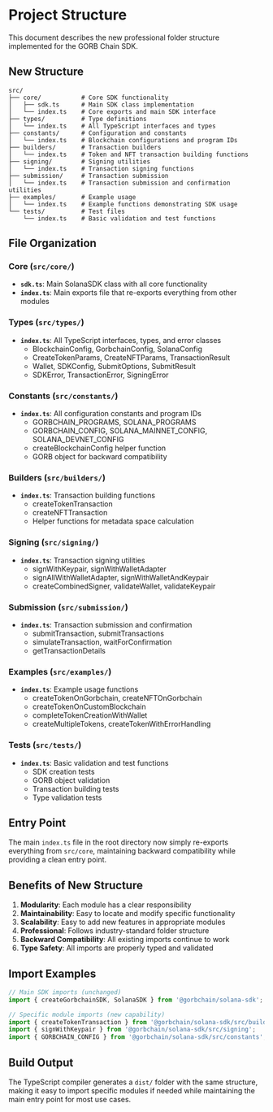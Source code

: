 # Project Structure

This document describes the new professional folder structure implemented for the GORB Chain SDK.

## New Structure

```
src/
├── core/           # Core SDK functionality
│   ├── sdk.ts      # Main SDK class implementation
│   └── index.ts    # Core exports and main SDK interface
├── types/          # Type definitions
│   └── index.ts    # All TypeScript interfaces and types
├── constants/      # Configuration and constants
│   └── index.ts    # Blockchain configurations and program IDs
├── builders/       # Transaction builders
│   └── index.ts    # Token and NFT transaction building functions
├── signing/        # Signing utilities
│   └── index.ts    # Transaction signing functions
├── submission/     # Transaction submission
│   └── index.ts    # Transaction submission and confirmation utilities
├── examples/       # Example usage
│   └── index.ts    # Example functions demonstrating SDK usage
└── tests/          # Test files
    └── index.ts    # Basic validation and test functions
```

## File Organization

### Core (`src/core/`)
- **`sdk.ts`**: Main SolanaSDK class with all core functionality
- **`index.ts`**: Main exports file that re-exports everything from other modules

### Types (`src/types/`)
- **`index.ts`**: All TypeScript interfaces, types, and error classes
  - BlockchainConfig, GorbchainConfig, SolanaConfig
  - CreateTokenParams, CreateNFTParams, TransactionResult
  - Wallet, SDKConfig, SubmitOptions, SubmitResult
  - SDKError, TransactionError, SigningError

### Constants (`src/constants/`)
- **`index.ts`**: All configuration constants and program IDs
  - GORBCHAIN_PROGRAMS, SOLANA_PROGRAMS
  - GORBCHAIN_CONFIG, SOLANA_MAINNET_CONFIG, SOLANA_DEVNET_CONFIG
  - createBlockchainConfig helper function
  - GORB object for backward compatibility

### Builders (`src/builders/`)
- **`index.ts`**: Transaction building functions
  - createTokenTransaction
  - createNFTTransaction
  - Helper functions for metadata space calculation

### Signing (`src/signing/`)
- **`index.ts`**: Transaction signing utilities
  - signWithKeypair, signWithWalletAdapter
  - signAllWithWalletAdapter, signWithWalletAndKeypair
  - createCombinedSigner, validateWallet, validateKeypair

### Submission (`src/submission/`)
- **`index.ts`**: Transaction submission and confirmation
  - submitTransaction, submitTransactions
  - simulateTransaction, waitForConfirmation
  - getTransactionDetails

### Examples (`src/examples/`)
- **`index.ts`**: Example usage functions
  - createTokenOnGorbchain, createNFTOnGorbchain
  - createTokenOnCustomBlockchain
  - completeTokenCreationWithWallet
  - createMultipleTokens, createTokenWithErrorHandling

### Tests (`src/tests/`)
- **`index.ts`**: Basic validation and test functions
  - SDK creation tests
  - GORB object validation
  - Transaction building tests
  - Type validation tests

## Entry Point

The main `index.ts` file in the root directory now simply re-exports everything from `src/core`, maintaining backward compatibility while providing a clean entry point.

## Benefits of New Structure

1. **Modularity**: Each module has a clear responsibility
2. **Maintainability**: Easy to locate and modify specific functionality
3. **Scalability**: Easy to add new features in appropriate modules
4. **Professional**: Follows industry-standard folder structure
5. **Backward Compatibility**: All existing imports continue to work
6. **Type Safety**: All imports are properly typed and validated

## Import Examples

```typescript
// Main SDK imports (unchanged)
import { createGorbchainSDK, SolanaSDK } from '@gorbchain/solana-sdk';

// Specific module imports (new capability)
import { createTokenTransaction } from '@gorbchain/solana-sdk/src/builders';
import { signWithKeypair } from '@gorbchain/solana-sdk/src/signing';
import { GORBCHAIN_CONFIG } from '@gorbchain/solana-sdk/src/constants';
```

## Build Output

The TypeScript compiler generates a `dist/` folder with the same structure, making it easy to import specific modules if needed while maintaining the main entry point for most use cases.
